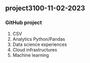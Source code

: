 ## project3100-11-02-2023
### GitHub project
1. CSV
2. Analytics Python/Pandas
3. Data science experiences
4. Cloud infrastructures
5. Machine learning
